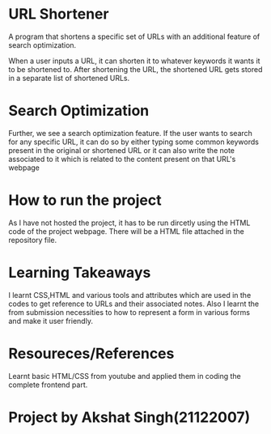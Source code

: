 # URL Shortener
A program that shortens a specific set of URLs with an additional feature of search optimization.

When a user inputs a URL, it can shorten it to whatever keywords it wants it to be shortened to. After shortening the URL, the shortened URL gets stored in a separate list of shortened URLs. 

# Search Optimization
Further, we see a search optimization feature. If the user wants to search for any specific URL, it can do so by either typing some common keywords present in the original or shortened URL or it can also write the note associated to it which is related to the content present on that URL's webpage

# How to run the project
As I have not hosted the project, it has to be run dircetly using the HTML code of the project webpage. There will be a HTML file attached in the repository file.

# Learning Takeaways
I learnt CSS,HTML and various tools and attributes which are used in the codes to get reference to URLs and their associated notes. Also I learnt the from submission necessities to how to represent a form in various forms and make it user friendly.

# Resoureces/References
Learnt basic HTML/CSS from youtube and applied them in coding the complete frontend part.

# Project by Akshat Singh(21122007)
